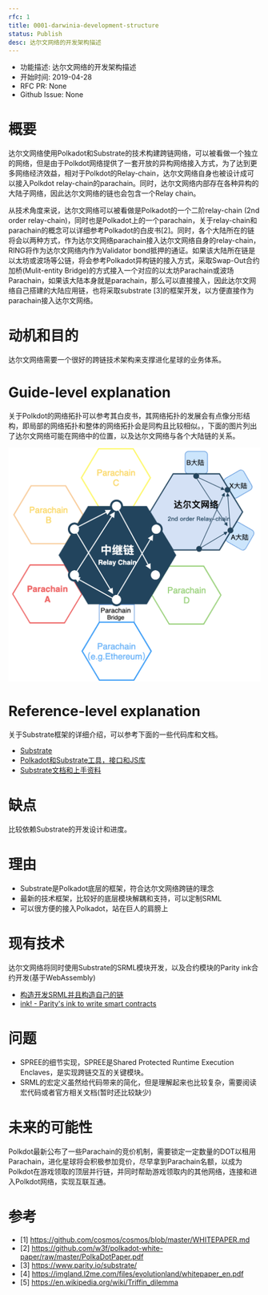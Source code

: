 ```yaml
---
rfc: 1
title: 0001-darwinia-development-structure
status: Publish
desc: 达尔文网络的开发架构描述
---
```




- 功能描述: 达尔文网络的开发架构描述
- 开始时间: 2019-04-28
- RFC PR: None
- Github Issue: None

# 概要
[summary]: #summary

达尔文网络使用Polkadot和Substrate的技术构建跨链网络，可以被看做一个独立的网络，但是由于Polkdot网络提供了一套开放的异构网络接入方式，为了达到更多网络经济效益，相对于Polkdot的Relay-chain，达尔文网络自身也被设计成可以接入Polkdot relay-chain的parachain。同时，达尔文网络内部存在各种异构的大陆子网络，因此达尔文网络的链也会包含一个Relay chain。


从技术角度来说，达尔文网络可以被看做是Polkadot的一个二阶relay-chain (2nd order relay-chain)，同时也是Polkadot上的一个parachain，关于relay-chain和parachain的概念可以详细参考Polkadot的白皮书[2]。同时，各个大陆所在的链将会以两种方式，作为达尔文网络parachain接入达尔文网络自身的relay-chain，RING将作为达尔文网络内作为Validator bond抵押的通证。如果该大陆所在链是以太坊或波场等公链，将会参考Polkadot异构链的接入方式，采取Swap-Out合约加桥(Mulit-entity Bridge)的方式接入一个对应的以太坊Parachain或波场Parachain，如果该大陆本身就是parachain，那么可以直接接入，因此达尔文网络自己搭建的大陆应用链，也将采取substrate [3]的框架开发，以方便直接作为parachain接入达尔文网络。


# 动机和目的
[motivation]: #motivation

达尔文网络需要一个很好的跨链技术架构来支撑进化星球的业务体系。

# Guide-level explanation
[guide-level-explanation]: #guide-level-explanation

关于Polkdot的网络拓扑可以参考其白皮书，其网络拓扑的发展会有点像分形结构，即局部的网络拓扑和整体的网络拓扑会是同构且比较相似。，下面的图片列出了达尔文网络可能在网络中的位置，以及达尔文网络与各个大陆链的关系。


![Polkadot and Darwinia networks](images/0001-darwinia.png)


# Reference-level explanation
[reference-level-explanation]: #reference-level-explanation

关于Substrate框架的详细介绍，可以参考下面的一些代码库和文档。

- [Substrate](https://github.com/paritytech/substrate)
- [Polkadot和Substrate工具，接口和JS库](https://polkadot.js.org)
- [Substrate文档和上手资料](https://docs.substrate.dev)



# 缺点
[drawbacks]: #drawbacks

比较依赖Substrate的开发设计和进度。

# 理由
[rationale-and-alternatives]: #rationale-and-alternatives

- Substrate是Polkadot底层的框架，符合达尔文网络跨链的理念
- 最新的技术框架，比较好的底层模块解耦和支持，可以定制SRML
- 可以很方便的接入Polkadot，站在巨人的肩膀上

# 现有技术
[prior-art]: #prior-art

达尔文网络将同时使用Substrate的SRML模块开发，以及合约模块的Parity ink合约开发(基于WebAssembly)

- [构造开发SRML并且构造自己的链](https://github.com/paritytech/substrate-up)
- [ink! - Parity's ink to write smart contracts](https://github.com/paritytech/ink)


# 问题
[unresolved-questions]: #unresolved-questions

- SPREE的细节实现，SPREE是Shared Protected Runtime Execution Enclaves，是实现跨链交互的关键模块。
- SRML的宏定义虽然给代码带来的简化，但是理解起来也比较复杂，需要阅读宏代码或者官方相关文档(暂时还比较缺少)

# 未来的可能性
[future-possibilities]: #future-possibilities

Polkdot最新公布了一些Parachain的竞价机制，需要锁定一定数量的DOT以租用Parachain，进化星球将会积极参加竞价，尽早拿到Parachain名额，以成为Polkdot在游戏领取的顶层并行链，并同时帮助游戏领取内的其他网络，连接和进入Polkdot网络，实现互联互通。

# 参考

- [1] https://github.com/cosmos/cosmos/blob/master/WHITEPAPER.md
- [2] https://github.com/w3f/polkadot-white-paper/raw/master/PolkaDotPaper.pdf
- [3] https://www.parity.io/substrate/
- [4] https://imgland.l2me.com/files/evolutionland/whitepaper_en.pdf
- [5] https://en.wikipedia.org/wiki/Triffin_dilemma
